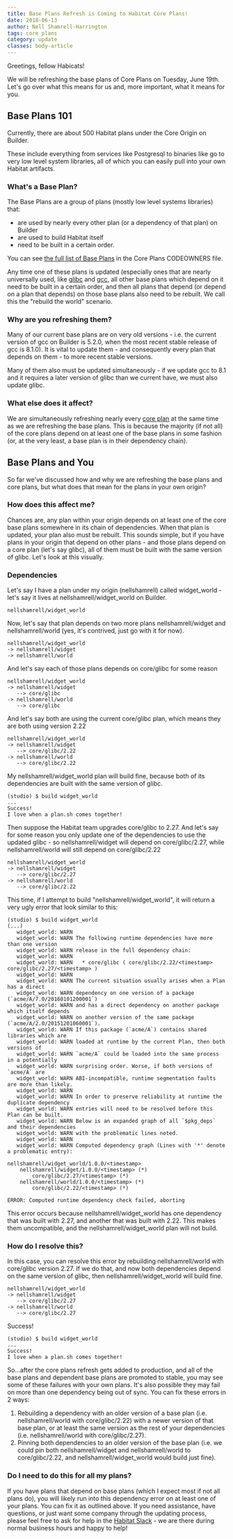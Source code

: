 ```yaml
---
title: Base Plans Refresh is Coming to Habitat Core Plans!
date: 2018-06-13
author: Nell Shamrell-Harrington
tags: core plans
category: update
classes: body-article
---
```


Greetings, fellow Habicats!

We will be refreshing the base plans of Core Plans on Tuesday, June 19th.  Let's go over what this means for us and, more important, what it means for you.

## Base Plans 101

Currently, there are about 500 Habitat plans under the Core Origin on Builder.

These include everything from services like Postgresql to binaries like go to very low level system libraries, all of which you can easily pull into your own Habitat artifacts.

### What's a Base Plan?

The Base Plans are a group of plans (mostly low level systems libraries) that:
* are used by nearly every other plan (or a dependency of that plan) on Builder
* are used to build Habitat itself
* need to be built in a certain order.

You can see [the full list of Base Plans](https://github.com/habitat-sh/core-plans/blob/master/CODEOWNERS) in the Core Plans CODEOWNERS file.

Any time one of these plans is updated (especially ones that are nearly universally used, like [glibc](https://en.wikipedia.org/wiki/GNU_C_Library) and [gcc](https://gcc.gnu.org/), all other base plans which depend on it need to be built in a certain order, and then all plans that depend (or depend on a plan that depends) on those base plans also need to be rebuilt. We call this the "rebuild the world" scenario.

### Why are you refreshing them?

Many of our current base plans are on very old versions - i.e. the current version of gcc on Builder is 5.2.0, when the most recent stable release of gcc is 8.1.0).  It is vital to update them - and consequently every plan that depends on them - to more recent stable versions.

Many of them also must be updated simultaneously - if we update gcc to 8.1 and it requires a later version of glibc than we current have, we must also update glibc.

### What else does it affect?

We are simultaneously refreshing nearly every [core plan](https://github.com/habitat-sh/core-plans/) at the same time as we are refreshing the base plans.  This is because the majority (if not all) of the core plans depend on at least one of the base plans in some fashion (or, at the very least, a base plan is in their dependency chain).

## Base Plans and You

So far we've discussed how and why we are refreshing the base plans and core plans, but what does that mean for the plans in your own origin?

### How does this affect me?

Chances are, any plan within your origin depends on at least one of the core base plans somewhere in its chain of dependencies.  When that plan is updated, your plan also must be rebuilt.  This sounds simple, but if you have plans in your origin that depend on other plans - and those plans depend on a core plan (let's say glibc), all of them must be built with the same version of glibc.  Let's look at this visually.

### Dependencies

Let's say I have a plan under my origin (nellshamrell) called widget_world - let's say it lives at nellshamrell/widget_world on Builder.

```
nellshamrell/widget_world
```

Now, let's say that plan depends on two more plans nellshamrell/widget and nellshamrell/world (yes, it's contrived, just go with it for now).

```
nellshamrell/widget_world
-> nellshamrell/widget
-> nellshamrell/world
```

And let's say each of those plans depends on core/glibc for some reason

```
nellshamrell/widget_world
-> nellshamrell/widget
   --> core/glibc
-> nellshamrell/world
   --> core/glibc
```

And let's say both are using the current core/glibc plan, which means they are both using version 2.22

```
nellshamrell/widget_world
-> nellshamrell/widget
   --> core/glibc/2.22
-> nellshamrell/world
   --> core/glibc/2.22
```

My nellshamrell/widget_world plan will build fine, because both of its dependencies are built with the same version of glibc.

```
(studio) $ build widget_world
...
Success!
I love when a plan.sh comes together!
```

Then suppose the Habitat team upgrades core/glibc to 2.27.  And let's say for some reason you only update one of the dependencies to use the updated glibc - so nellshamrell/widget will depend on core/glibc/2.27, while nellshamrell/world will still depend on core/glibc/2.22

```
nellshamrell/widget_world
-> nellshamrell/widget
   --> core/glibc/2.27
-> nellshamrell/world
   --> core/glibc/2.22
```

This time, if I attempt to build "nellshamrell/widget_world", it will return a very ugly error that look similar to this:

```
(studio) $ build widget_world
(...)
   widget_world: WARN
   widget_world: WARN The following runtime dependencies have more than one version
   widget_world: WARN release in the full dependency chain:
   widget_world: WARN
   widget_world: WARN   * core/glibc ( core/glibc/2.22/<timestamp> core/glibc/2.27/<timestamp> )
   widget_world: WARN
   widget_world: WARN The current situation usually arises when a Plan has a direct
   widget_world: WARN dependency on one version of a package (`acme/A/7.0/20160101200001`)
   widget_world: WARN and has a direct dependency on another package which itself depends
   widget_world: WARN on another version of the same package (`acme/A/2.0/20151201060001`).
   widget_world: WARN If this package (`acme/A`) contains shared libraries which are
   widget_world: WARN loaded at runtime by the current Plan, then both versions of
   widget_world: WARN `acme/A` could be loaded into the same process in a potentially
   widget_world: WARN surprising order. Worse, if both versions of `acme/A` are
   widget_world: WARN ABI-incompatible, runtime segmentation faults are more than likely.
   widget_world: WARN
   widget_world: WARN In order to preserve reliability at runtime the duplicate dependency
   widget_world: WARN entries will need to be resolved before this Plan can be built.
   widget_world: WARN Below is an expanded graph of all `$pkg_deps` and their dependencies
   widget_world: WARN with the problematic lines noted.
   widget_world: WARN
   widget_world: WARN Computed dependency graph (Lines with '*' denote a problematic entry):

nellshamrell/widget_world/1.0.0/<timestamp>
    nellshamrell/widget/1.0.0/<timestamp> (*)
        core/glibc/2.27/<timestamp> (*)
    nellshamrell/world/1.0.0/<timestamp> (*)
        core/glibc/2.22/<timestamp> (*)

ERROR: Computed runtime dependency check failed, aborting
```

This error occurs because nellshamrell/widget_world has one dependency that was built with 2.27, and another that was built with 2.22.  This makes them uncompatible, and the nellshamrell/widget_world plan will not build.

### How do I resolve this?

In this case, you can resolve this error by rebuilding nellshamrell/world with core/glibc version 2.27.  If we do that, and now both dependencies depend on the same version of glibc, then nellshamrell/widget_world will build fine.

```
nellshamrell/widget_world
-> nellshamrell/widget
   --> core/glibc/2.27
-> nellshamrell/world
   --> core/glibc/2.27
```

Success!

```
(studio) $ build widget_world
...
Success!
I love when a plan.sh comes together!
```

So...after the core plans refresh gets added to production, and all of the base plans and dependent base plans are promoted to stable, you may see some of these failures with your own plans.  It's also possible they may fail on more than one dependency being out of sync.  You can fix these errors in 2 ways:
1) Rebuilding a dependency with an older version of a base plan (i.e. nellshamrell/world with core/glibc/2.22) with a newer version of that base plan, or at least the same version as the rest of your dependencies (i.e. nellshamrell/world with core/glibc/2.27).
2) Pinning both dependencies to an older version of the base plan (i.e. we could pin both nellshamrell/widget and nellshamrell/world to core/glibc/2.22, and nellshamrell/widget_world would build just fine).

### Do I need to do this for all my plans?

If you have plans that depend on base plans (which I expect most if not all plans do), you will likely run into this dependency error on at least one of your plans.  You can fix it as outlined above.  If you need assistance, have questions, or just want some company through the updating process, please feel free to ask for help in the [Habitat Slack](http://slack.habitat.sh/) - we are there during normal business hours and happy to help!